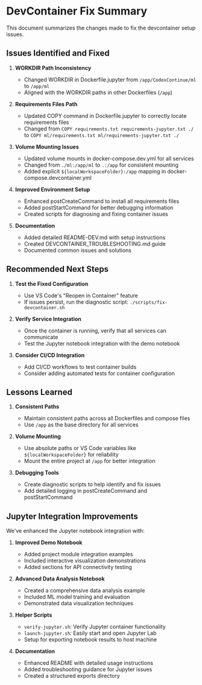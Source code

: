 # DevContainer Fix Summary

This document summarizes the changes made to fix the devcontainer setup issues.

## Issues Identified and Fixed

1. **WORKDIR Path Inconsistency**
   - Changed WORKDIR in Dockerfile.jupyter from `/app/CodexContinue/ml` to `/app/ml`
   - Aligned with the WORKDIR paths in other Dockerfiles (`/app`)

2. **Requirements Files Path**
   - Updated COPY command in Dockerfile.jupyter to correctly locate requirements files
   - Changed from `COPY requirements.txt requirements-jupyter.txt ./` to `COPY ml/requirements.txt ml/requirements-jupyter.txt ./`

3. **Volume Mounting Issues**
   - Updated volume mounts in docker-compose.dev.yml for all services
   - Changed from `./ml:/app/ml` to `.:/app` for consistent mounting
   - Added explicit `${localWorkspaceFolder}:/app` mapping in docker-compose.devcontainer.yml

4. **Improved Environment Setup**
   - Enhanced postCreateCommand to install all requirements files
   - Added postStartCommand for better debugging information
   - Created scripts for diagnosing and fixing container issues

5. **Documentation**
   - Added detailed README-DEV.md with setup instructions
   - Created DEVCONTAINER_TROUBLESHOOTING.md guide
   - Documented common issues and solutions

## Recommended Next Steps

1. **Test the Fixed Configuration**
   - Use VS Code's "Reopen in Container" feature
   - If issues persist, run the diagnostic script: `./scripts/fix-devcontainer.sh`

2. **Verify Service Integration**
   - Once the container is running, verify that all services can communicate
   - Test the Jupyter notebook integration with the demo notebook

3. **Consider CI/CD Integration**
   - Add CI/CD workflows to test container builds
   - Consider adding automated tests for container configuration

## Lessons Learned

1. **Consistent Paths**
   - Maintain consistent paths across all Dockerfiles and compose files
   - Use `/app` as the base directory for all services

2. **Volume Mounting**
   - Use absolute paths or VS Code variables like `${localWorkspaceFolder}` for reliability
   - Mount the entire project at `/app` for better integration

3. **Debugging Tools**
   - Create diagnostic scripts to help identify and fix issues
   - Add detailed logging in postCreateCommand and postStartCommand

## Jupyter Integration Improvements

We've enhanced the Jupyter notebook integration with:

1. **Improved Demo Notebook**
   - Added project module integration examples
   - Included interactive visualization demonstrations
   - Added sections for API connectivity testing

2. **Advanced Data Analysis Notebook**
   - Created a comprehensive data analysis example
   - Included ML model training and evaluation
   - Demonstrated data visualization techniques

3. **Helper Scripts**
   - `verify-jupyter.sh`: Verify Jupyter container functionality
   - `launch-jupyter.sh`: Easily start and open Jupyter Lab
   - Setup for exporting notebook results to host machine

4. **Documentation**
   - Enhanced README with detailed usage instructions
   - Added troubleshooting guidance for Jupyter issues
   - Created a structured exports directory
